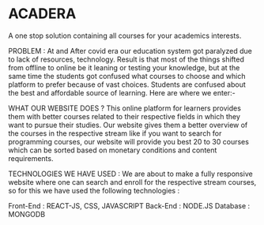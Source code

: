 # ACADERA
A one stop solution containing all courses for your academics interests.

PROBLEM :
At and After covid era our education system got paralyzed due to lack of resources, technology. Result is that most of the things shifted from offline to online be it leaning or testing your knowledge, but at the same time the students got confused what courses to choose and which platform to prefer because of vast choices. Students are confused about the best and affordable source of learning. Here are where we enter:-

WHAT OUR WEBSITE DOES ?
This online platform for learners provides them with better courses related to their respective fields in which they want to pursue their studies. Our website gives them a better overview of the courses in the respective stream like if you want to search for programming courses, our website will provide you best 20 to 30 courses which can be sorted based on monetary conditions and content requirements.

TECHNOLOGIES WE HAVE USED : 
We are about to make a fully responsive website where one can search and enroll for the respective stream courses, so for this we have used the following technologies : 
  
   Front-End : REACT-JS, CSS, JAVASCRIPT
   Back-End : NODE.JS
   Database : MONGODB
